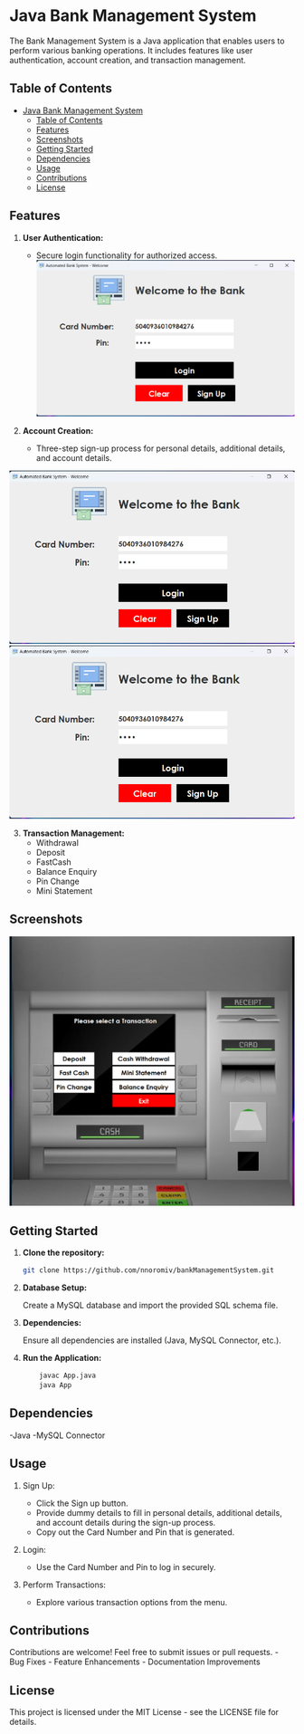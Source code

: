 # Java Bank Management System

The Bank Management System is a Java application that enables users to perform various banking operations. It includes features like user authentication, account creation, and transaction management.

## Table of Contents

- [Java Bank Management System](#java-bank-management-system)
  - [Table of Contents](#table-of-contents)
  - [Features](#features)
  - [Screenshots](#screenshots)
  - [Getting Started](#getting-started)
  - [Dependencies](#dependencies)
  - [Usage](#usage)
  - [Contributions](#contributions)
  - [License](#license)

## Features

1. **User Authentication:**
   - Secure login functionality for authorized access.
![Login Preview](lib/images/login.png)

2. **Account Creation:**
   - Three-step sign-up process for personal details, additional details, and account details.
<!-- Personal Preview -->
<img src="lib/images/login.png" alt="Personal Preview" style="display:inline-block; margin-right: 20px;">

<!-- Additional Preview -->
<img src="lib/images/login.png" alt="Additional Preview" style="display:inline-block; margin-right: 20px;">

3. **Transaction Management:**
   - Withdrawal
   - Deposit
   - FastCash
   - Balance Enquiry
   - Pin Change
   - Mini Statement

## Screenshots

![Transaction Preview](lib/images/transaction.png)

## Getting Started

1. **Clone the repository:**

    ```bash
    git clone https://github.com/nnoromiv/bankManagementSystem.git
    ```

2. **Database Setup:**

    Create a MySQL database and import the provided SQL schema file.

3. **Dependencies:**

    Ensure all dependencies are installed (Java, MySQL Connector, etc.).

4. **Run the Application:**

    ```bash
        javac App.java
        java App
    ```

## Dependencies

-Java
-MySQL Connector

## Usage

1. Sign Up:

   - Click the Sign up button.
   - Provide dummy details to fill in personal details, additional details, and account details during the sign-up process.
   - Copy out the Card Number and Pin that is generated.

2. Login:

    - Use the Card Number and Pin to log in securely.
  
3. Perform Transactions:

    - Explore various transaction options from the menu.

## Contributions

Contributions are welcome! Feel free to submit issues or pull requests.
    - Bug Fixes
    - Feature Enhancements
    - Documentation Improvements

## License

This project is licensed under the MIT License - see the LICENSE file for details.
